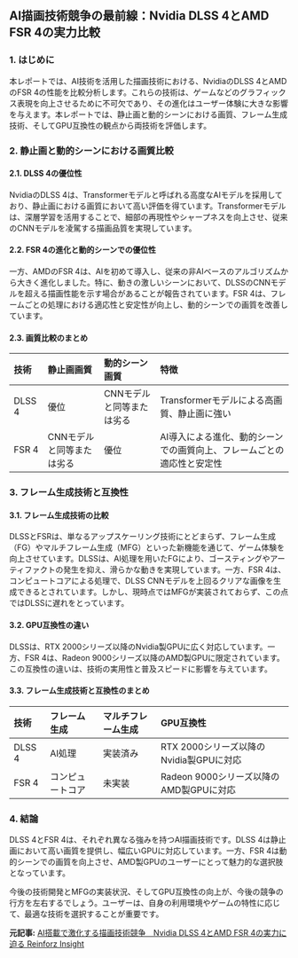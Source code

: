 ## AI描画技術競争の最前線：Nvidia DLSS 4とAMD FSR 4の実力比較

### 1. はじめに

本レポートでは、AI技術を活用した描画技術における、NvidiaのDLSS 4とAMDのFSR 4の性能を比較分析します。これらの技術は、ゲームなどのグラフィックス表現を向上させるために不可欠であり、その進化はユーザー体験に大きな影響を与えます。本レポートでは、静止画と動的シーンにおける画質、フレーム生成技術、そしてGPU互換性の観点から両技術を評価します。

### 2. 静止画と動的シーンにおける画質比較

#### 2.1. DLSS 4の優位性

NvidiaのDLSS 4は、Transformerモデルと呼ばれる高度なAIモデルを採用しており、静止画における画質において高い評価を得ています。Transformerモデルは、深層学習を活用することで、細部の再現性やシャープネスを向上させ、従来のCNNモデルを凌駕する描画品質を実現しています。

#### 2.2. FSR 4の進化と動的シーンでの優位性

一方、AMDのFSR 4は、AIを初めて導入し、従来の非AIベースのアルゴリズムから大きく進化しました。特に、動きの激しいシーンにおいて、DLSSのCNNモデルを超える描画性能を示す場合があることが報告されています。FSR 4は、フレームごとの処理における適応性と安定性が向上し、動的シーンでの画質を改善しています。

#### 2.3. 画質比較のまとめ

| 技術 | 静止画画質 | 動的シーン画質 | 特徴 |
| :-------- | :-------- | :-------- | :------------------------------------------------------------------- |
| DLSS 4 | 優位 | CNNモデルと同等または劣る | Transformerモデルによる高画質、静止画に強い |
| FSR 4 | CNNモデルと同等または劣る | 優位 | AI導入による進化、動的シーンでの画質向上、フレームごとの適応性と安定性 |

### 3. フレーム生成技術と互換性

#### 3.1. フレーム生成技術の比較

DLSSとFSRは、単なるアップスケーリング技術にとどまらず、フレーム生成（FG）やマルチフレーム生成（MFG）といった新機能を通じて、ゲーム体験を向上させています。DLSSは、AI処理を用いたFGにより、ゴースティングやアーティファクトの発生を抑え、滑らかな動きを実現しています。一方、FSR 4は、コンピュートコアによる処理で、DLSS CNNモデルを上回るクリアな画像を生成できるとされています。しかし、現時点ではMFGが実装されておらず、この点ではDLSSに遅れをとっています。

#### 3.2. GPU互換性の違い

DLSSは、RTX 2000シリーズ以降のNvidia製GPUに広く対応しています。一方、FSR 4は、Radeon 9000シリーズ以降のAMD製GPUに限定されています。この互換性の違いは、技術の実用性と普及スピードに影響を与えています。

#### 3.3. フレーム生成技術と互換性のまとめ

| 技術 | フレーム生成 | マルチフレーム生成 | GPU互換性 |
| :-------- | :---------- | :-------------- | :----------------------------------------- |
| DLSS 4 | AI処理 | 実装済み | RTX 2000シリーズ以降のNvidia製GPUに対応 |
| FSR 4 | コンピュートコア | 未実装 | Radeon 9000シリーズ以降のAMD製GPUに対応 |

### 4. 結論

DLSS 4とFSR 4は、それぞれ異なる強みを持つAI描画技術です。DLSS 4は静止画において高い画質を提供し、幅広いGPUに対応しています。一方、FSR 4は動的シーンでの画質を向上させ、AMD製GPUのユーザーにとって魅力的な選択肢となっています。

今後の技術開発とMFGの実装状況、そしてGPU互換性の向上が、今後の競争の行方を左右するでしょう。ユーザーは、自身の利用環境やゲームの特性に応じて、最適な技術を選択することが重要です。


**元記事:** [AI搭載で激化する描画技術競争　Nvidia DLSS 4とAMD FSR 4の実力に迫る Reinforz Insight](https://reinforz.co.jp/bizmedia/75651/)